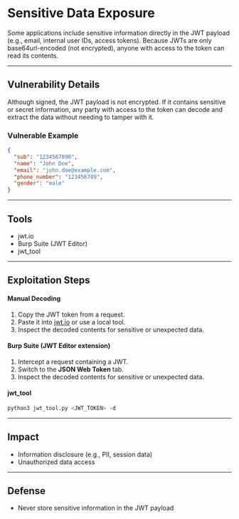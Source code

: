# Sensitive Data Exposure

Some applications include sensitive information directly in the JWT payload (e.g., email, internal user IDs, access tokens). Because JWTs are only base64url-encoded (not encrypted), anyone with access to the token can read its contents.

---

## Vulnerability Details

Although signed, the JWT payload is not encrypted. If it contains sensitive or secret information, any party with access to the token can decode and extract the data without needing to tamper with it.

### Vulnerable Example

```json
{
  "sub": "1234567890",
  "name": "John Doe",
  "email": "john.doe@example.com",
  "phone_number": "123456789",
  "gender": "male"
}
```

---

## Tools

- jwt.io
- Burp Suite (JWT Editor)
- jwt_tool

---

## Exploitation Steps

#### Manual Decoding
1. Copy the JWT token from a request.
2. Paste it into [jwt.io](https://jwt.io) or use a local tool.
3. Inspect the decoded contents for sensitive or unexpected data.

#### Burp Suite (JWT Editor extension)
1. Intercept a request containing a JWT.
2. Switch to the **JSON Web Token** tab.
3. Inspect the decoded contents for sensitive or unexpected data.

#### jwt_tool
```bash
python3 jwt_tool.py <JWT_TOKEN> -d
```

---

## Impact

- Information disclosure (e.g., PII, session data)
- Unauthorized data access

---

## Defense

- Never store sensitive information in the JWT payload
